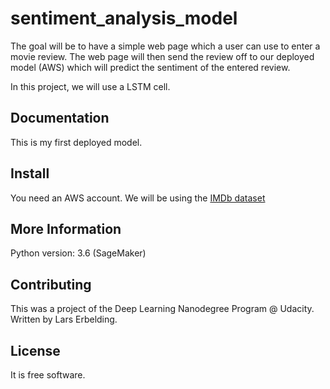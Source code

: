 # sentiment_analysis_model

The goal will be to have a simple web page which a user can use to enter a movie review. The web page will then send the review off to our deployed model (AWS) which will predict the sentiment of the entered review.

In this project, we will use a LSTM cell.

Documentation
-------------

This is my first deployed model.

Install
--------

You need an AWS account.
We will be using the [IMDb dataset](http://ai.stanford.edu/~amaas/data/sentiment/)

More Information
----------------

Python version: 3.6 (SageMaker)

Contributing
------------

This was a project of the Deep Learning Nanodegree Program @ Udacity.
Written by Lars Erbelding.

License
-------

It is free software.

